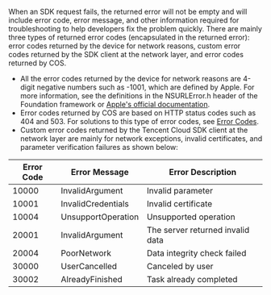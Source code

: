

When an SDK request fails, the returned error will not be empty and will include error code, error message, and other information required for troubleshooting to help developers fix the problem quickly.
There are mainly three types of returned error codes (encapsulated in the returned error): error codes returned by the device for network reasons, custom error codes returned by the SDK client at the network layer, and error codes returned by COS.

- All the error codes returned by the device for network reasons are 4-digit negative numbers such as -1001, which are defined by Apple. For more information, see the definitions in the NSURLError.h header of the Foundation framework or [Apple's official documentation](https://developer.apple.com/documentation/foundation/1508628-url_loading_system_error_codes).
- Error codes returned by COS are based on HTTP status codes such as 404 and 503. For solutions to this type of error codes, see [Error Codes](https://intl.cloud.tencent.com/document/product/436/7730).
- Custom error codes returned by the Tencent Cloud SDK client at the network layer are mainly for network exceptions, invalid certificates, and parameter verification failures as shown below:

| Error Code | Error Message | Error Description |
| ---- | ---- | ---- |
|10000| InvalidArgument| Invalid parameter |
|10001| InvalidCredentials| Invalid certificate |
|10004| UnsupportOperation| Unsupported operation |
|20001| InvalidArgument| The server returned invalid data |
|20004| PoorNetwork| Data integrity check failed |
|30000| UserCancelled| Canceled by user |
|30002| AlreadyFinished| Task already completed |
